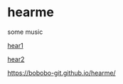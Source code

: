 # hearme
some music 

[hear1](https://github.com/bobobo-git/hearme/blob/master/music/cuckoo.mp3)  

[hear2](https://github.com/bobobo-git/hearme/blob/master/music/dance%20of%20the%20cuckoo.mp3)    

<https://bobobo-git.github.io/hearme/>
